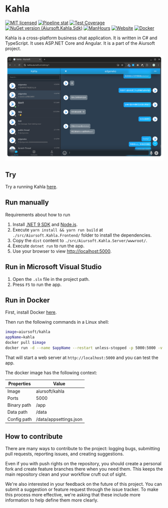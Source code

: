 # Kahla

[![MIT licensed](https://img.shields.io/badge/license-MIT-blue.svg)](https://gitlab.aiursoft.com/aiursoft/kahla/-/blob/master/LICENSE)
[![Pipeline stat](https://gitlab.aiursoft.com/aiursoft/kahla/badges/master/pipeline.svg)](https://gitlab.aiursoft.com/aiursoft/kahla/-/pipelines)
[![Test Coverage](https://gitlab.aiursoft.com/aiursoft/kahla/badges/master/coverage.svg)](https://gitlab.aiursoft.com/aiursoft/kahla/-/pipelines)
[![NuGet version (Aiursoft.Kahla.Sdk)](https://img.shields.io/nuget/v/Aiursoft.Kahla.Sdk.svg)](https://www.nuget.org/packages/Aiursoft.Kahla.Sdk/)
[![ManHours](https://manhours.aiursoft.com/r/gitlab.aiursoft.com/aiursoft/kahla.svg)](https://gitlab.aiursoft.com/aiursoft/kahla/-/commits/master?ref_type=heads)
[![Website](https://img.shields.io/website?url=https%3A%2F%2Fkahla.aiursoft.com%2F)](https://kahla.aiursoft.com)
[![Docker](https://img.shields.io/docker/pulls/aiursoft/kahla.svg)](https://hub.docker.com/r/aiursoft/kahla)

Kahla is a cross-platform business chat application. It is written in C# and TypeScript. It uses ASP.NET Core and Angular. It is a part of the Aiursoft project.

![overview](./screenshot.png)


## Try

Try a running Kahla [here](https://kahla.aiursoft.com).

## Run manually

Requirements about how to run

1. Install [.NET 9 SDK](http://dot.net/) and [Node.js](https://nodejs.org/).
2. Execute `yarn install && yarn run build` at `./src/Aiursoft.Kahla.Frontend/` folder to install the dependencies.
3. Copy the `dist` content to `./src/Aiursoft.Kahla.Server/wwwroot/`.
4. Execute `dotnet run` to run the app.
5. Use your browser to view [http://localhost:5000](http://localhost:5000).

## Run in Microsoft Visual Studio

1. Open the `.sln` file in the project path.
2. Press `F5` to run the app.

## Run in Docker

First, install Docker [here](https://docs.docker.com/get-docker/).

Then run the following commands in a Linux shell:

```bash
image=aiursoft/kahla
appName=kahla
docker pull $image
docker run -d --name $appName --restart unless-stopped -p 5000:5000 -v /var/www/$appName:/data $image
```

That will start a web server at `http://localhost:5000` and you can test the app.

The docker image has the following context:

| Properties  | Value                           |
|-------------|---------------------------------|
| Image       | aiursoft/kahla                  |
| Ports       | 5000                            |
| Binary path | /app                            |
| Data path   | /data                           |
| Config path | /data/appsettings.json          |

## How to contribute

There are many ways to contribute to the project: logging bugs, submitting pull requests, reporting issues, and creating suggestions.

Even if you with push rights on the repository, you should create a personal fork and create feature branches there when you need them. This keeps the main repository clean and your workflow cruft out of sight.

We're also interested in your feedback on the future of this project. You can submit a suggestion or feature request through the issue tracker. To make this process more effective, we're asking that these include more information to help define them more clearly.
